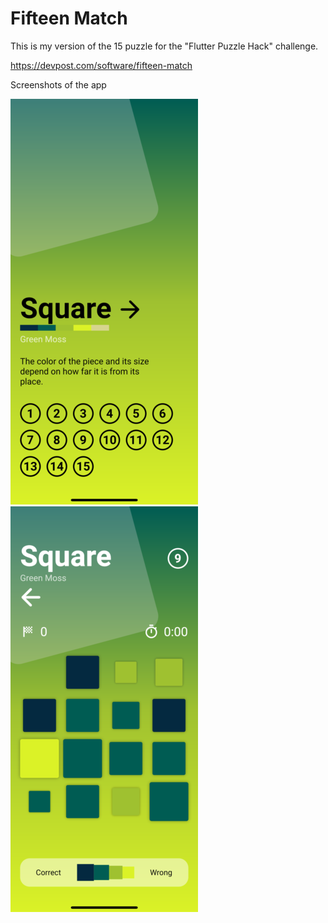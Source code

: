 # Fifteen Match

This is my version of the 15 puzzle for the "Flutter Puzzle Hack" challenge.

https://devpost.com/software/fifteen-match

Screenshots of the app

![Dark Theme](images/square_collection.png) 
![Dark Theme](images/square_level.png)
